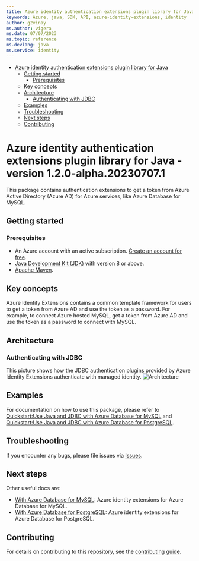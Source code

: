 ```yaml
---
title: Azure identity authentication extensions plugin library for Java
keywords: Azure, java, SDK, API, azure-identity-extensions, identity
author: g2vinay
ms.author: vigera
ms.date: 07/07/2023
ms.topic: reference
ms.devlang: java
ms.service: identity
---
```

- [Azure identity authentication extensions plugin library for Java](#azure-identity-authentication-extensions-plugin-library-for-java)
  - [Getting started](#getting-started)
    - [Prerequisites](#prerequisites)
  - [Key concepts](#key-concepts)
  - [Architecture](#architecture)
    - [Authenticating with JDBC](#authenticating-with-jdbc)
  - [Examples](#examples)
  - [Troubleshooting](#troubleshooting)
  - [Next steps](#next-steps)
  - [Contributing](#contributing)
    
# Azure identity authentication extensions plugin library for Java - version 1.2.0-alpha.20230707.1 


This package contains authentication extensions to get a token from Azure Active Directory (Azure AD) for Azure services, like Azure Database for MySQL.

## Getting started

### Prerequisites

- An Azure account with an active subscription. [Create an account for free](https://azure.microsoft.com/free/).
- [Java Development Kit (JDK)][jdk] with version 8 or above.
- [Apache Maven](https://maven.apache.org/download.cgi).

## Key concepts

Azure Identity Extensions contains a common template framework for users to get a token from Azure AD and
use the token as a password. For example, to connect Azure hosted MySQL, get a token from Azure AD and use the
token as a password to connect with MySQL.

## Architecture

### Authenticating with JDBC

This picture shows how the JDBC authentication plugins provided by Azure Identity Extensions authenticate with managed identity.
![Architecture](img/passwordless-connections-from-java-apps-to-data-services.jpg)

## Examples
For documentation on how to use this package, please refer to [Quickstart:Use Java and JDBC with Azure Database for MySQL](https://aka.ms/passwordless/quickstart/mysql) and [Quickstart:Use Java and JDBC with Azure Database for PostgreSQL](https://aka.ms/passwordless/quickstart/postgresql).


## Troubleshooting
If you encounter any bugs, please file issues via [Issues](https://github.com/Azure/azure-sdk-for-java/issues).

## Next steps
Other useful docs are:
* [With Azure Database for MySQL][azure-identity-extensions-jdbc-mysql]:  Azure identity extensions for Azure Database for MySQL.
* [With Azure Database for PostgreSQL][azure-identity-extensions-jdbc-postgresql]:  Azure identity extensions for Azure Database for PostgreSQL.


## Contributing

For details on contributing to this repository, see the [contributing guide](https://github.com/Azure/azure-sdk-for-java/blob/main/CONTRIBUTING.md).

<!-- LINKS -->
[jdk]: /java/azure/jdk/
[azure-identity-extensions-jdbc-mysql]: https://github.com/Azure/azure-sdk-for-java/tree/main/sdk/identity/azure-identity-extensions/Azure-Database-for-MySQL-README.md
[azure-identity-extensions-jdbc-postgresql]: https://github.com/Azure/azure-sdk-for-java/tree/main/sdk/identity/azure-identity-extensions/Azure-Database-for-PostgreSQL-README.md

